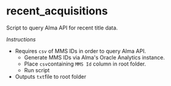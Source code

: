 # recent_acquisitions
Script to query Alma API for recent title data.

*Instructions*
* Requires ```csv``` of MMS IDs in order to query Alma API.
  * Generate MMS IDs via Alma's Oracle Analytics instance.
  * Place ```csv```containing ```MMS Id``` column in root folder.
  * Run script
* Outputs ```txt```file to root folder